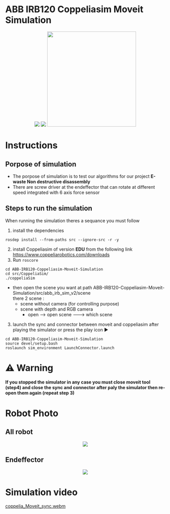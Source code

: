 # ABB IRB120 Coppeliasim Moveit Simulation
<p align="center">
  <img  src="https://user-images.githubusercontent.com/81301684/194425810-b7c92c09-1e9a-4b5c-883e-c3838d898cdb.png">
  <img src="https://user-images.githubusercontent.com/81301684/194426104-63a72551-cd23-4683-a02b-cdc791823ae4.png">
  <img width="280" height="300" src="https://user-images.githubusercontent.com/81301684/194424282-e862cb8b-4492-43c2-9e7e-9fe71474a4f0.png">
</p>

# Instructions
## Porpose of simulation
* The porpose of simulation is to test our algorithms for our project **E-waste Non destructive disassembly** 
* There are screw driver at the endeffector that can rotate at different speed integrated with 6 axis force sensor

## Steps to run the simulation
When running the simulation theres a sequance you must follow</br>
1. install the dependencies 
```
rosdep install --from-paths src --ignore-src -r -y
```
2. install Coppeliasim of version **EDU** from the following link https://www.coppeliarobotics.com/downloads
3. Run ```roscore```
```
cd ABB-IRB120-Coppeliasim-Moveit-Simulation
cd src/CoppeliaSim/
./coppeliaSim
```
* then open the scene you want at path ABB-IRB120-Coppeliasim-Moveit-Simulation/src/abb_irb_sim_v2/scene</br>
  there 2 scene : 
  * scene without camera (for controlling purpose)
  * scene with depth and RGB camera
    * open --> open scene ---> which scene
3. launch the sync and connector between moveit and coppeliasim after playing the simulator or press the play icon ▶️
```
cd ABB-IRB120-Coppeliasim-Moveit-Simulation
source devel/setup.bash
roslaunch sim_environment LaunchConnector.launch
```
# ⚠️ Warning
**If you stopped the simulator in any case you must close moveit tool (step4) and close the sync and connector**
**after paly the simulator then re-open them again (repeat **step 3**)**
# Robot Photo
## All robot 
<p align="center">
  <img src="https://user-images.githubusercontent.com/81301684/196560694-a1b7d548-5b70-44ff-8ce3-97238b73f9ff.png">
</p>

## Endeffector
<p align="center">
  <img src="https://user-images.githubusercontent.com/81301684/196561177-c649574f-79f5-4a16-b13d-6e8bfab13142.png">
</p>

# Simulation video
[coppelia_Moveit_sync.webm](https://user-images.githubusercontent.com/81301684/196551505-59a329c2-e061-4812-9c18-5a2c26056d37.webm)
